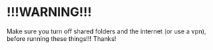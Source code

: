 # !!!WARNING!!!
Make sure you turn off shared folders and the internet (or use a vpn), before running these things!!!
Thanks!
